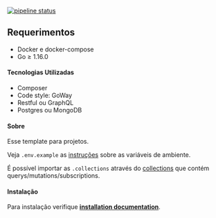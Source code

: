 [![pipeline status](https://github.com/viniciusmattosrj/template-go/badges/releaseCandidate/pipeline.svg)](https://github.com/viniciusmattosrj/template-go/commits/releaseCandidate)

## Requerimentos

- Docker e docker-compose
- Go &ge; 1.16.0

#### Tecnologias Utilizadas

- Composer
- Code style: GoWay
- Restful ou GraphQL
- Postgres ou MongoDB

#### Sobre

Esse template para projetos.

Veja `.env.example` as [instruções](docs/installation.md) sobre as variáveis de ambiente.

É possível importar as `.collections` através do [collections](docs/collections.json) que contém querys/mutations/subscriptions.

#### Instalação

Para instalação verifique **[installation documentation](docs/installation.md)**.
